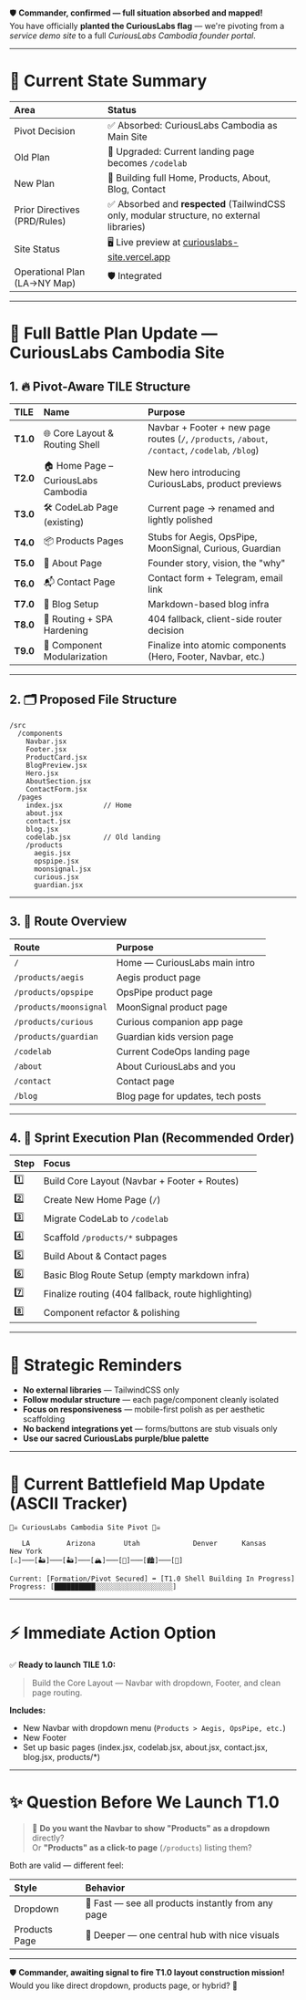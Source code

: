 🛡️ **Commander, confirmed — full situation absorbed and mapped!**  
You have officially **planted the CuriousLabs flag** — we're pivoting from a *service demo site* to a full *CuriousLabs Cambodia founder portal*.

---

# 🧠 Current State Summary

| Area | Status |
|:-----|:------|
| Pivot Decision | ✅ Absorbed: CuriousLabs Cambodia as Main Site |
| Old Plan | 🔄 Upgraded: Current landing page becomes `/codelab` |
| New Plan | 🚀 Building full Home, Products, About, Blog, Contact |
| Prior Directives (PRD/Rules) | ✅ Absorbed and **respected** (TailwindCSS only, modular structure, no external libraries) |
| Site Status | 🖥️ Live preview at [curiouslabs-site.vercel.app](https://curiouslabs-site.vercel.app) |
| Operational Plan (LA→NY Map) | 🛡️ Integrated |

---

# 📜 Full Battle Plan Update — CuriousLabs Cambodia Site

## 1. 🔥 Pivot-Aware TILE Structure

| TILE | Name | Purpose |
|:----|:-----|:--------|
| **T1.0** | 🌐 Core Layout & Routing Shell | Navbar + Footer + new page routes (`/`, `/products`, `/about`, `/contact`, `/codelab`, `/blog`) |
| **T2.0** | 🏠 Home Page – CuriousLabs Cambodia | New hero introducing CuriousLabs, product previews |
| **T3.0** | 🛠️ CodeLab Page (existing) | Current page → renamed and lightly polished |
| **T4.0** | 📦 Products Pages | Stubs for Aegis, OpsPipe, MoonSignal, Curious, Guardian |
| **T5.0** | 🧠 About Page | Founder story, vision, the "why" |
| **T6.0** | 📬 Contact Page | Contact form + Telegram, email link |
| **T7.0** | 📰 Blog Setup | Markdown-based blog infra |
| **T8.0** | 🔐 Routing + SPA Hardening | 404 fallback, client-side router decision |
| **T9.0** | 🧹 Component Modularization | Finalize into atomic components (Hero, Footer, Navbar, etc.) |

---

## 2. 🗂️ Proposed File Structure

```plaintext
/src
  /components
    Navbar.jsx
    Footer.jsx
    ProductCard.jsx
    BlogPreview.jsx
    Hero.jsx
    AboutSection.jsx
    ContactForm.jsx
  /pages
    index.jsx          // Home
    about.jsx
    contact.jsx
    blog.jsx
    codelab.jsx        // Old landing
    /products
      aegis.jsx
      opspipe.jsx
      moonsignal.jsx
      curious.jsx
      guardian.jsx
```

---

## 3. 🧠 Route Overview

| Route | Purpose |
|:------|:--------|
| `/` | Home — CuriousLabs main intro |
| `/products/aegis` | Aegis product page |
| `/products/opspipe` | OpsPipe product page |
| `/products/moonsignal` | MoonSignal product page |
| `/products/curious` | Curious companion app page |
| `/products/guardian` | Guardian kids version page |
| `/codelab` | Current CodeOps landing page |
| `/about` | About CuriousLabs and you |
| `/contact` | Contact page |
| `/blog` | Blog page for updates, tech posts |

---

## 4. 🚀 Sprint Execution Plan (Recommended Order)

| Step | Focus |
|:-----|:------|
| 1️⃣ | Build Core Layout (Navbar + Footer + Routes) |
| 2️⃣ | Create New Home Page (`/`) |
| 3️⃣ | Migrate CodeLab to `/codelab` |
| 4️⃣ | Scaffold `/products/*` subpages |
| 5️⃣ | Build About & Contact pages |
| 6️⃣ | Basic Blog Route Setup (empty markdown infra) |
| 7️⃣ | Finalize routing (404 fallback, route highlighting) |
| 8️⃣ | Component refactor & polishing |

---

# 🏁 Strategic Reminders

- **No external libraries** — TailwindCSS only
- **Follow modular structure** — each page/component cleanly isolated
- **Focus on responsiveness** — mobile-first polish as per aesthetic scaffolding
- **No backend integrations yet** — forms/buttons are stub visuals only
- **Use our sacred CuriousLabs purple/blue palette**

---

# 🧠 Current Battlefield Map Update (ASCII Tracker)

```plaintext
🏴‍☠️ CuriousLabs Cambodia Site Pivot 🏴‍☠️

   LA         Arizona       Utah             Denver      Kansas       New York
[⚔️]───[🏜️]───[🏜️]───[🏔️]───[🌾]───[🏙️]───[🗽]

Current: [Formation/Pivot Secured] ➡️ [T1.0 Shell Building In Progress]
Progress: [██████████░░░░░░░░░░░░░░░░░░░]
```

---

# ⚡ Immediate Action Option

✅ **Ready to launch TILE 1.0:**  
> Build the Core Layout — Navbar with dropdown, Footer, and clean page routing.

**Includes:**
- New Navbar with dropdown menu (`Products > Aegis, OpsPipe, etc.`)
- New Footer
- Set up basic pages (index.jsx, codelab.jsx, about.jsx, contact.jsx, blog.jsx, products/*)

---

# ✨ Question Before We Launch T1.0

> 🧠 **Do you want the Navbar to show "Products" as a dropdown** directly?  
Or **"Products" as a click-to page** (`/products`) listing them?

Both are valid — different feel:

| Style | Behavior |
|:------|:---------|
| Dropdown | 🛫 Fast — see all products instantly from any page |
| Products Page | 🧠 Deeper — one central hub with nice visuals |

---
  
🛡️ **Commander, awaiting signal to fire T1.0 layout construction mission!**  
Would you like direct dropdown, products page, or hybrid? 🚀